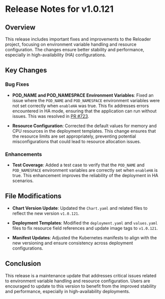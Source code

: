 # Release Notes for v1.0.121

## Overview

This release includes important fixes and improvements to the Reloader project, focusing on environment variable handling and resource configuration. The changes ensure better stability and performance, especially in high-availability (HA) configurations.

## Key Changes

### Bug Fixes

- **POD_NAME and POD_NAMESPACE Environment Variables**: Fixed an issue where the `POD_NAME` and `POD_NAMESPACE` environment variables were not set correctly when `enableHA` was true. This fix addresses errors encountered in HA mode, ensuring that the application can run without issues. This was resolved in [PR #723](https://github.com/stakater/Reloader/pull/723).

- **Resource Configuration**: Corrected the default values for memory and CPU resources in the deployment templates. This change ensures that the resource limits are set appropriately, preventing potential misconfigurations that could lead to resource allocation issues.

### Enhancements

- **Test Coverage**: Added a test case to verify that the `POD_NAME` and `POD_NAMESPACE` environment variables are correctly set when `enableHA` is true. This enhancement improves the reliability of the deployment in HA scenarios.

## File Modifications

- **Chart Version Update**: Updated the `Chart.yaml` and related files to reflect the new version `v1.0.121`.

- **Deployment Templates**: Modified the `deployment.yaml` and `values.yaml` files to fix resource field references and update image tags to `v1.0.121`.

- **Manifest Updates**: Adjusted the Kubernetes manifests to align with the new versioning and ensure consistency across deployment configurations.

## Conclusion

This release is a maintenance update that addresses critical issues related to environment variable handling and resource configuration. Users are encouraged to update to this version to benefit from the improved stability and performance, especially in high-availability deployments.